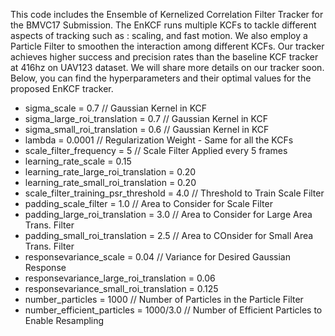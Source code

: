 <p> This code includes the Ensemble of Kernelized Correlation Filter Tracker for the BMVC17 Submission.
The EnKCF runs multiple KCFs to tackle different aspects of tracking such as : scaling, and fast motion.
We also employ a Particle Filter to smoothen the interaction among different KCFs. Our tracker achieves
higher success and precision rates than the baseline KCF tracker at 416hz on UAV123 dataset. We will share
more details on our tracker soon. Below, you can find the hyperparameters and their optimal values for
the proposed EnKCF tracker. </p>

<ul>
<li> sigma_scale = 0.7   // Gaussian Kernel in KCF
<li> sigma_large_roi_translation = 0.7 // Gaussian Kernel in KCF
<li> sigma_small_roi_translation = 0.6 // Gaussian Kernel in KCF
<li> lambda = 0.0001 // Regularization Weight - Same for all the KCFs
<li> scale_filter_frequency = 5 // Scale Filter Applied every 5 frames
<li> learning_rate_scale = 0.15
<li> learning_rate_large_roi_translation = 0.20
<li> learning_rate_small_roi_translation = 0.20
<li> scale_filter_training_psr_threshold = 4.0 // Threshold to Train Scale Filter
<li> padding_scale_filter = 1.0 // Area to Consider for Scale Filter
<li> padding_large_roi_translation = 3.0 // Area to Consider for Large Area Trans. Filter
<li> padding_small_roi_translation = 2.5 // Area to COnsider for Small Area Trans. Filter
<li> responsevariance_scale = 0.04	// Variance for Desired Gaussian Response
<li> responsevariance_large_roi_translation = 0.06
<li> responsevariance_small_roi_translation = 0.125
<li> number_particles = 1000		// Number of Particles in the Particle Filter
<li> number_efficient_particles = 1000/3.0 // Number of Efficient Particles to Enable Resampling
</ul>
